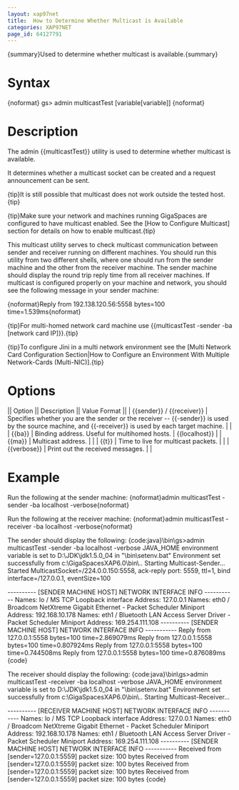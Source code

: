 ```yaml
---
layout: xap97net
title:  How to Determine Whether Multicast is Available
categories: XAP97NET
page_id: 64127791
---
```


{summary}Used to determine whether multicast is available.{summary}

# Syntax

{noformat}
gs> admin multicastTest [variable[variable]]
{noformat}

# Description

The admin {{multicastTest}} utility is used to determine whether multicast is available.

It determines whether a multicast socket can be created and a request announcement can be sent.

{tip}It is still possible that multicast does not work outside the tested host.{tip}

{tip}Make sure your network and machines running GigaSpaces are configured to have multicast enabled.
See the [How to Configure Multicast] section for details on how to enable multicast.{tip}

This multicast utility serves to check multicast communication between sender and receiver running on different machines. You should run this utility from two different shells, where one should run from the sender machine and the other from the receiver machine. The sender machine should display the round trip reply time from all receiver machines. If multicast is configured properly on your machine and network, you should see the following message in your sender machine:

{noformat}Reply from 192.138.120.56:5558 bytes=100 time=1.539ms{noformat}

{tip}For multi-homed network card machine use {{multicastTest -sender -ba \[network card IP]}}.{tip}

{tip}To configure Jini in a multi network environment see the [Multi Network Card Configuration Section|How to Configure an Environment With Multiple Network-Cards (Multi-NIC)].{tip}

# Options

|| Option || Description || Value Format ||
| {{sender}} / {{receiver}} | Specifies whether you are the sender or the receiver -- {{-sender}} is used by the source machine, and {{-receiver}} is used by each target machine. | |
| {{ba}} | Binding address. Useful for multihomed hosts. | {{localhost}} |
| {{ma}} | Multicast address. | |
| {{t}} | Time to live for multicast packets. | |
| {{verbose}} | Print out the received messages. | |

# Example

Run the following at the sender machine:
{noformat}admin multicastTest -sender -ba localhost -verbose{noformat}

Run the following at the receiver machine:
{noformat}admin multicastTest -receiver -ba localhost -verbose{noformat}

The sender should display the following:
{code:java}<GigaSpaces Root>\bin\gs>admin multicastTest -sender -ba localhost  -verbose
JAVA_HOME environment variable is set to D:\JDK\jdk1.5.0_04 in "<GigaSpaces Root>\bin\setenv.bat"
Environment set successfully from c:\GigaSpacesXAP6.0\bin\\..
Starting Multicast-Sender...
Started MulticastSocket=/224.0.0.150:5558, ack-reply port: 5559, ttl=1, bind interface=/127.0.0.1, eventSize=100

---------- [SENDER MACHINE HOST] NETWORK INTERFACE INFO -----------
Names: lo / MS TCP Loopback interface
        Address: 127.0.0.1
Names: eth0 / Broadcom NetXtreme Gigabit Ethernet - Packet Scheduler Miniport
        Address: 192.168.10.178
Names: eth1 / Bluetooth LAN Access Server Driver - Packet Scheduler Miniport
        Address: 169.254.111.108
---------- [SENDER MACHINE HOST] NETWORK INTERFACE INFO -----------
Reply from 127.0.0.1:5558 bytes=100 time=2.869079ms
Reply from 127.0.0.1:5558 bytes=100 time=0.807924ms
Reply from 127.0.0.1:5558 bytes=100 time=0.744508ms
Reply from 127.0.0.1:5558 bytes=100 time=0.876089ms
{code}

The receiver should display the following:
{code:java}<GigaSpaces Root>\bin\gs>admin multicastTest -receiver -ba localhost  -verbose
JAVA_HOME environment variable is set to D:\JDK\jdk1.5.0_04 in "<GigaSpaces Root>\bin\setenv.bat"
Environment set successfully from c:\GigaSpacesXAP6.0\bin\\..
Starting Multicast-Receiver...

---------- [RECEIVER MACHINE HOST] NETWORK INTERFACE INFO -----------
Names: lo / MS TCP Loopback interface
        Address: 127.0.0.1
Names: eth0 / Broadcom NetXtreme Gigabit Ethernet - Packet Scheduler Miniport
        Address: 192.168.10.178
Names: eth1 / Bluetooth LAN Access Server Driver - Packet Scheduler Miniport
        Address: 169.254.111.108
---------- [SENDER MACHINE HOST] NETWORK INTERFACE INFO -----------
Received from [sender=127.0.0.1:5559] packet size: 100 bytes
Received from [sender=127.0.0.1:5559] packet size: 100 bytes
Received from [sender=127.0.0.1:5559] packet size: 100 bytes
Received from [sender=127.0.0.1:5559] packet size: 100 bytes
{code}